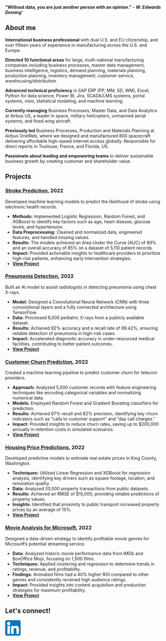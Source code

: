 **"Without data, you are just another person with an opinion."** ***- W. Edwards Deming'***

## About me
**International business professional** with dual U.S. and EU citizenship, and over fifteen years of experience in manufacturing across the U.S. and Europe.

**Directed 10 functional areas** for large, multi-national manufacturing companies including business processes, master data management, business intelligence, logistics, demand planning, materials planning, production planning, inventory management, customer service, warehousing/distribution. 

**Advanced technical proficiency** in SAP ERP (PP, MM, SD, WM), Excel, Python for data science, Power BI, Jira, SCADA/LMS systems, portal systems, visio, statistical modeling, and machine learning. 

**Currently managing** Business Processes, Master Data, and Data Analytics at Airbus US, a leader in space, military helicopters, unmanned aerial systems, and fixed wing aircraft.

**Previously led** Business Processes, Production and Materials Planning at Airbus OneWeb, where we designed and manufactured 800 spacecraft delivering affordable high-speed internet access globally. Responsible for direct reports in Toulouse, France, and Florida, US. 

**Passionate about leading and empowering teams** to deliver sustainable business growth by creating customer and shareholder value.


## Projects

### [Stroke Prediction](https://github.com/schoremis/Phase_5_Project-S.Choremis), 2022
Developed machine learning models to predict the likelihood of stroke using electronic health records.
* **Methods:** Implemented Logistic Regression, Random Forest, and XGBoost to identify key factors such as age, heart disease, glucose levels, and hypertension.
* **Data Preprocessing:** Cleaned and normalized data, engineered features, and handled missing values.
* **Results:** The models achieved an Area Under the Curve (AUC) of 89% and an overall accuracy of 85% on a dataset of 5,110 patient records.
* **Impact:** Provided actionable insights to healthcare providers to prioritize high-risk patients, enhancing early intervention strategies.
* **[View Project](https://github.com/schoremis/Phase_5_Project-S.Choremis)**

### [Pneumonia Detection](https://github.com/schoremis/Phase_4_Project-S.Choremis), 2022
Built an AI model to assist radiologists in detecting pneumonia using chest X-rays.
* **Model:** Designed a Convolutional Neural Network (CNN) with three convolutional layers and a fully connected architecture using TensorFlow.
* **Data:** Processed 6,000 pediatric X-rays from a publicly available dataset.
* **Results:** Achieved 92% accuracy and a recall rate of 99.42%, ensuring reliable detection of pneumonia in high-risk cases.
* **Impact:** Accelerated diagnostic accuracy in under-resourced medical facilities, contributing to better patient outcomes.
* **[View Project](https://github.com/schoremis/Phase_4_Project-S.Choremis)**

### [Customer Churn Prediction](https://github.com/schoremis/Phase_3_Project-S.Choremis), 2022
Created a machine learning pipeline to predict customer churn for telecom providers.
* **Approach:** Analyzed 5,000 customer records with feature engineering techniques like encoding categorical variables and normalizing numerical data.
* **Models:** Employed Random Forest and Gradient Boosting classifiers for prediction.
* **Results:** Achieved 87% recall and 82% precision, identifying key churn indicators such as "calls to customer support" and "day call charges."
* **Impact:** Provided insights to reduce churn rates, saving up to $200,000 annually in retention costs in simulated scenarios.
* **[View Project](https://github.com/schoremis/Phase_3_Project-S.Choremis)**

### [Housing Price Predictions](https://github.com/schoremis/Phase_2_Project-S.Choremis), 2022
Developed predictive models to estimate real estate prices in King County, Washington.
* **Techniques:** Utilized Linear Regression and XGBoost for regression analysis, identifying key drivers such as square footage, location, and renovation quality.
* **Data:** Analyzed 20,000 property transactions from public datasets.
* **Results:** Achieved an RMSE of $15,000, providing reliable predictions of property values.
* **Insights:** Identified that proximity to public transport increased property prices by an average of 15%.
* **[View Project](https://github.com/schoremis/Phase_2_Project-S.Choremis)**

### [Movie Analysis for Microsoft](https://github.com/schoremis/Phase_1_Project-S.Choremis), 2022
Designed a data-driven strategy to identify profitable movie genres for Microsoft’s potential streaming service.
* **Data:** Analyzed historic movie performance data from IMDb and BoxOffice Mojo, focusing on 1,500 films.
* **Techniques:** Applied clustering and regression to determine trends in ratings, revenue, and profitability.
* **Findings:** Animated films had a 40% higher ROI compared to other genres and consistently received high audience ratings.
* **Impact:** Provided insights into content acquisition and production strategies for maximum profitability.
* **[View Project](https://github.com/schoremis/Phase_1_Project-S.Choremis)**


## Let's connect!

[<img src="linkedin.png" width="50" height="50">](https://www.linkedin.com/in/stamch/)



<!--
**schoremis/schoremis** is a ✨ _special_ ✨ repository because its `README.md` (this file) appears on your GitHub profile.

Here are some ideas to get you started:

- 🔭 I’m currently working on ...
- 🌱 I’m currently learning ...
- 👯 I’m looking to collaborate on ...
- 🤔 I’m looking for help with ...
- 💬 Ask me about ...
- 📫 How to reach me: ...
- 😄 Pronouns: ...
- ⚡ Fun fact: ...
-->
